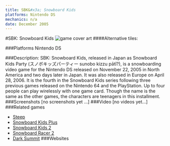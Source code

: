 ```yaml
---
title: SBK&#x3a; Snowboard Kids
platforms: Nintendo DS
mechanics: n/a
date: December 2005
---
```

#SBK: Snowboard Kids
![game cover art](//images.igdb.com/igdb/image/upload/t_cover_big/iqlqwsfog1xg6rzwqgts.jpg "Logo Title Text 1")
####Alternative tiles:

###Platforms
Nintendo DS

###Description:
SBK: Snowboard Kids, released in Japan as Snowboard Kids Party (スノボキッズパーティー sunobo kizzu pātī?), is a snowboarding video game for the Nintendo DS released on November 22, 2005 in North America and two days later in Japan. It was also released in Europe on April 28, 2006. It is the fourth in the Snowboard Kids series following three previous games released on the Nintendo 64 and the PlayStation. Up to four people can play wirelessly with one game card. Though the name is the same as the other games, the characters are teenagers in this installment.
###Screenshots
[no screenshots yet ...]
###Video
[no videos yet...]
###Related games
* [Steep](/games/steep-19554/)
* [Snowboard Kids Plus](/games/snowboard-kids-plus-72103/)
* [Snowboard Kids 2](/games/snowboard-kids-2-3343/)
* [Snowboard Racer 2](/games/snowboard-racer-2-70560/)
* [Dark Summit](/games/dark-summit-3869/)
###Websites

